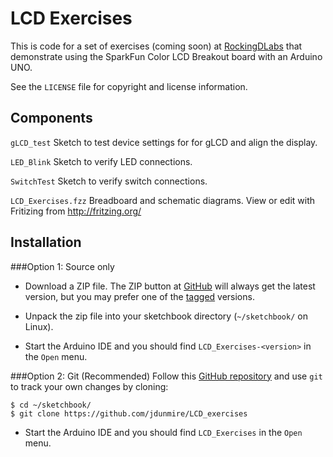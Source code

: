 LCD Exercises
=============
This is code for a set of exercises (coming soon) at
[RockingDLabs](http://rockingdlabs.dunmire.org) that demonstrate using
the SparkFun Color LCD Breakout board with an Arduino UNO.

See the `LICENSE` file for copyright and license information.


Components
--------
`gLCD_test`
  Sketch to test device settings for for gLCD and align the display.

`LED_Blink`
  Sketch to verify LED connections.
    
`SwitchTest`
    Sketch to verify switch connections.

`LCD_Exercises.fzz`
    Breadboard and schematic diagrams. View or edit with Fritizing from <http://fritzing.org/>


Installation
------------
###Option 1: Source only
* Download a ZIP file. The ZIP button at
  [GitHub](https://github.com/jdunmire/LCD_exercises) will always get the
  latest version, but you may prefer one of the
  [tagged](https://github.com/jdunmire/LCD_exercises/tags) versions.

* Unpack the zip file into your sketchbook directory (`~/sketchbook/` on
  Linux).

* Start the Arduino IDE and you should find `LCD_Exercises-<version>`
  in the `Open` menu.

###Option 2: Git (Recommended)
Follow this [GitHub repository](https://github.com/jdunmire/LCD_exercises)
and use `git` to track your own changes by cloning:

    $ cd ~/sketchbook/
    $ git clone https://github.com/jdunmire/LCD_exercises

* Start the Arduino IDE and you should find `LCD_Exercises` in the
  `Open` menu.

